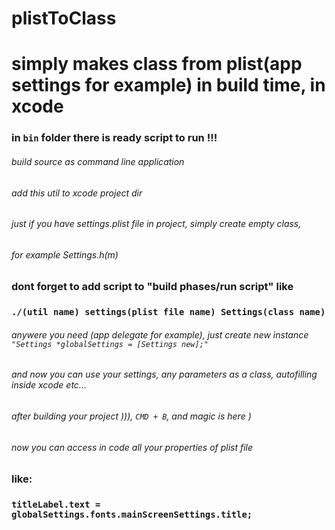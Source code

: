 # plistToClass
# simply makes class from plist(app settings for example) in build time, in xcode

### in `bin` folder there is ready script to run !!!

###### build source as command line application
###### add this util to xcode project dir

###### just if you have settings.plist file in project, simply create empty class,
###### for example Settings.h(m) 
### dont forget to add script to "build phases/run script" like 
### `./(util name) settings(plist file name) Settings(class name)`
###### anywere you need (app delegate for example), just create new instance `"Settings *globalSettings = [Settings new];"`
###### and now you can use your settings, any parameters as a class, autofilling inside xcode etc...
###### after building your project ))), `CMD + B`, and magic is here )
###### now you can access in code all your properties of plist file 
### like:
### `titleLabel.text =  globalSettings.fonts.mainScreenSettings.title;`
